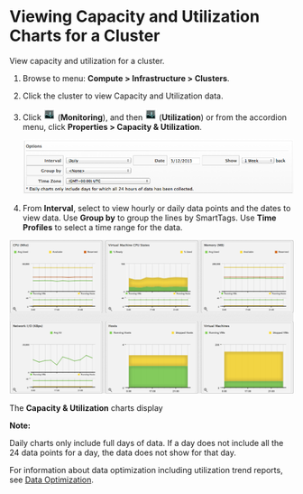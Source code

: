 # Viewing Capacity and Utilization Charts for a Cluster

View capacity and utilization for a cluster.

1.  Browse to menu: **Compute > Infrastructure > Clusters**.

2.  Click the cluster to view Capacity and Utilization data.

3.  Click ![1994](../images/1994.png) (**Monitoring**), and then
    ![1994](../images/1994.png) (**Utilization**) or from the accordion
    menu, click **Properties > Capacity & Utilization**.

    ![2208](../images/2208.png)

4.  From **Interval**, select to view hourly or daily data points and
    the dates to view data. Use **Group by** to group the lines by
    SmartTags. Use **Time Profiles** to select a time range for the
    data.

![2209](../images/2209.png)

The **Capacity & Utilization** charts display

**Note:**

Daily charts only include full days of data. If a day does not include all the 24 data points for a day, the data does not show for that day.

For information about data optimization including utilization trend reports, see [Data Optimization](../managing_infrastructure_and_inventory/index.html#data-optimization).
